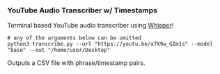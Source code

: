 ### YouTube Audio Transcriber w/ Timestamps
Terminal based YouTube audio transcriber using [Whisper](https://github.com/openai/whisper)!
```
# any of the arguments below can be omitted
python3 transcribe.py --url "https://youtu.be/x7X9w_GIm1s" --model "base" --out "/home/user/Desktop"
```
Outputs a CSV file with phrase/timestamp pairs.